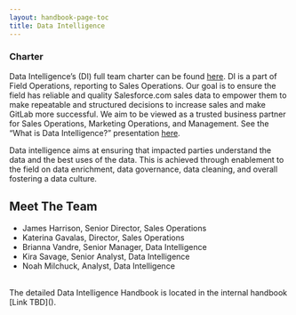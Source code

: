 ```yaml
---
layout: handbook-page-toc
title: Data Intelligence 
---
```




### **Charter**

Data Intelligence’s (DI) full team charter can be found [here](https://docs.google.com/document/d/10BZkorOg-z7fQr8Mf1_cw8jtAW9iMX0t_8k6n1miQr8/edit). DI is a part of Field Operations, reporting to Sales Operations. Our goal is to ensure the field has reliable and quality Salesforce.com sales data to empower them to make repeatable and structured decisions to increase sales and make GitLab more successful. We aim to be viewed as a trusted business partner for Sales Operations, Marketing Operations, and Management. See the “What is Data Intelligence?” presentation [here](https://docs.google.com/presentation/d/1YzApPowmVdtDB8YM9Qnaf1GQEw33Os8HiWDBtbQhnsg/edit#slide=id.g12b319f6181_0_0).

Data intelligence aims at ensuring that impacted parties understand the data and the best uses of the data. This is achieved through enablement to the field on data enrichment, data governance, data cleaning, and overall fostering a data culture. 

## **Meet The Team**

- James Harrison, Senior Director, Sales Operations
- Katerina Gavalas, Director, Sales Operations
- Brianna Vandre, Senior Manager, Data Intelligence
- Kira Savage, Senior Analyst, Data Intelligence
- Noah Milchuck, Analyst, Data Intelligence

<BR>
The detailed Data Intelligence Handbook is located in the internal handbook [Link TBD]().
